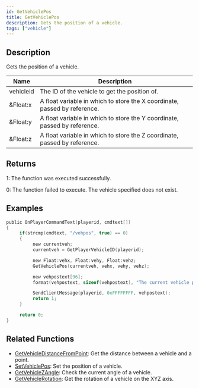 ```yaml
---
id: GetVehiclePos
title: GetVehiclePos
description: Gets the position of a vehicle.
tags: ["vehicle"]
---
```


## Description

Gets the position of a vehicle.

| Name | Description |
| --- | --- |
| vehicleid | The ID of the vehicle to get the position of. |
| &Float:x | A float variable in which to store the X coordinate, passed by reference. |
| &Float:y | A float variable in which to store the Y coordinate, passed by reference. |
| &Float:z | A float variable in which to store the Z coordinate, passed by reference. |

## Returns

1: The function was executed successfully.

0: The function failed to execute. The vehicle specified does not exist.

## Examples

```c
public OnPlayerCommandText(playerid, cmdtext[])
{
     if(strcmp(cmdtext, "/vehpos", true) == 0)
     {
          new currentveh;
          currentveh = GetPlayerVehicleID(playerid);

          new Float:vehx, Float:vehy, Float:vehz;
          GetVehiclePos(currentveh, vehx, vehy, vehz);

          new vehpostext[96];
          format(vehpostext, sizeof(vehpostext), "The current vehicle positions are: %f, %f, %f", vehx, vehy, vehz);

          SendClientMessage(playerid, 0xFFFFFFFF, vehpostext);
          return 1;
     }

     return 0;
}
```

## Related Functions

- [GetVehicleDistanceFromPoint](GetVehicleDistanceFromPoint.md): Get the distance between a vehicle and a point.
- [SetVehiclePos](SetVehiclePos.md): Set the position of a vehicle.
- [GetVehicleZAngle](GetVehicleZAngle.md): Check the current angle of a vehicle.
- [GetVehicleRotation](GetVehicleRotation.md): Get the rotation of a vehicle on the XYZ axis.
